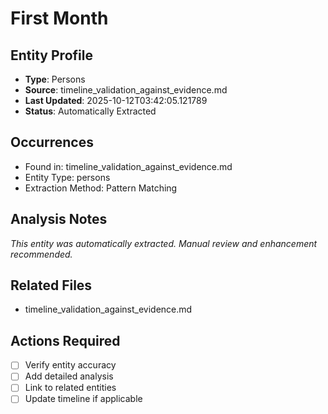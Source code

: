# First Month

## Entity Profile
- **Type**: Persons
- **Source**: timeline_validation_against_evidence.md
- **Last Updated**: 2025-10-12T03:42:05.121789
- **Status**: Automatically Extracted

## Occurrences
- Found in: timeline_validation_against_evidence.md
- Entity Type: persons
- Extraction Method: Pattern Matching

## Analysis Notes
*This entity was automatically extracted. Manual review and enhancement recommended.*

## Related Files
- timeline_validation_against_evidence.md

## Actions Required
- [ ] Verify entity accuracy
- [ ] Add detailed analysis
- [ ] Link to related entities
- [ ] Update timeline if applicable

